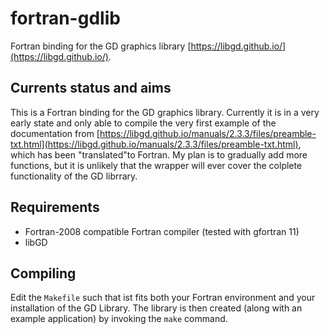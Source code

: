 # fortran-gdlib
Fortran binding for the GD graphics library [https://libgd.github.io/](https://libgd.github.io/).

## Currents status and aims
This is a Fortran binding for the GD graphics library.
Currently it is in a very early state and only able to 
compile the very first example of the documentation from
[https://libgd.github.io/manuals/2.3.3/files/preamble-txt.html](https://libgd.github.io/manuals/2.3.3/files/preamble-txt.html), 
which has been "translated"to Fortran.
My plan is to gradually add more functions, but it is unlikely that the wrapper will ever
cover the colplete functionality of the GD librrary.

## Requirements
* Fortran-2008 compatible Fortran compiler (tested with gfortran 11)
* libGD

## Compiling
Edit the ```Makefile``` such that ist fits both your Fortran environment and your installation of the GD Library.
The library is then created (along with an example application) by invoking the ```make``` command.
